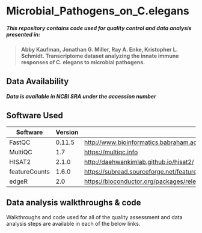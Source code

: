 # Microbial_Pathogens_on_C.elegans
##### This repository contains code used for quality control and data analysis presented in:

> **Abby Kaufman, Jonathan G. Miller, Ray A. Enke, Kristopher L. Schmidt. Transcriptome dataset analyzing the innate immune responses of C. elegans to microbial pathogens.**


## Data Availability
##### Data is available in NCBI SRA under the accession number 


## Software Used

| Software | Version | URL |
| --- | --- | --- |
| FastQC | 0.11.5 | http://www.bioinformatics.babraham.ac.uk/projects/fastqc/ |
| MultiQC | 1.7 | https://multiqc.info |
| HISAT2 | 2.1.0 | http://daehwankimlab.github.io/hisat2/ |
| featureCounts | 1.6.0 | https://subread.sourceforge.net/featureCounts.html#:~:text=featureCounts%20is%20a%20highly%20efficient,and%20genomic%20DNA%2Dseq%20reads. |
| edgeR | 2.0 | https://bioconductor.org/packages/release/bioc/html/edgeR.html |

## Data analysis walkthroughs & code

Walkthroughs and code used for all of the quality assessment and data analysis steps are available in each of the below links.
